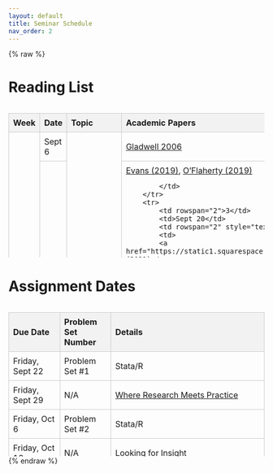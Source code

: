 ```yaml
---
layout: default
title: Seminar Schedule
nav_order: 2
---
```

{% raw %}
<style>
  table {
    width: 100%;
    border-collapse: collapse;
  }
  th, td {
    padding: 8px;
    text-align: left;
    border: 1px solid #ccc;
  }
  th {
    background-color: #f2f2f2;
    font-weight: bold;
    position: sticky;
    top: 0;
  }
</style>

<h1>Reading List</h1>
<div style="height: 300px; overflow: auto;">
  <table>
    <thead>
      <tr>
        <th style="width: 20%;">Week</th>
        <th style="width: 20%;">Date</th>
        <th style="width: 30%;">Topic</th>
        <th style="width: 30%;">Academic Papers</th>
      </tr>
    </thead>
    <tbody>
        <tr>
            <td rowspan="2">1</td>
            <td>Sept 6</td>
            <td rowspan="2" style="text-align: center;">Introduction</td>
            <td><a href="https://www.newyorker.com/magazine/2006/02/13/million-dollar-murray">Gladwell 2006</a></td>
        </tr>
        <tr>
            <td>Sept 11</td>
            <td>
            <a href="https://www.nber.org/papers/w26232">Evans (2019)</a>,
            <a href="https://econ.columbia.edu/working-paper/homelessness-research-a-guide-for-economists-and-friends/">O’Flaherty (2019)</a>
            
            </td>
        </tr>
        <tr>
            <td rowspan="2">3</td>
            <td>Sept 20</td>
            <td rowspan="2" style="text-align: center;"> Zoning</td>
            <td>
            <a href="https://static1.squarespace.com/static/6160e89a75cba2217fc14866/t/61a3f4ea1898562e22cf38d8/1638135020614/Jaehee_Song_JMP_share.pdf">Song (2021)</a>,
            <a href="https://www.nber.org/papers/w29440">Anagol (2021)</a>
            </td>
        </tr>
        <tr>
            <td>Sept 25</td>
            <td>
            <a href="https://www.urban.org/research/publication/land-use-reforms-and-housing-costs">Saiz (2010)</a>,
            <a href="https://www.urban.org/research/publication/land-use-reforms-and-housing-costs">Stacy (2023)</a>
            </td>
        </tr>
        <tr>
            <td rowspan="2">4</td>
            <td>Sept 27</td>
            <td rowspan="2" style="text-align: center;"> Homelessness Prevention</td>
            <td>
            <a href="https://github.com/dphill12/Papers-by-David-C-Phillips/blob/main/SCC_homelessness_prevention.pdf">Phillips (2023)</a>,
            <a href="https://pubmed.ncbi.nlm.nih.gov/27516600">Evans (2016)</a>
            </td>
        </tr>
        <tr>
            <td>Oct 2</td>
            <td><a href="https://github.com/dphill12/Papers-by-David-C-Phillips/blob/main/Phillips_and_Sullivan_YFHPI.pdf">Phillips (2022)</a>
            <a href="https://siepr.stanford.edu/publications/working-paper/homeless-programs-and-social-insurance">Popov (2016)</a></td>
        </tr>

        <tr>
            <td rowspan="2">4</td>
            <td>Sept 27</td>
            <td rowspan="2" style="text-align: center;"> Exiting Homelessness</td>
            <td>
            <a href="https://www.iza.org/publications/dp/8495/a-journey-home-what-drives-how-long-people-are-homeless">Cobb-Clark (2014)</a>
            </td>
        </tr>
        <tr>
            <td>Oct 2</td>
            <td>
            </td>
        </tr>

   

        <tr>
            <td rowspan="2">5</td>
            <td>Oct 4</td>
            <td rowspan="2" style="text-align: center;"> Rental Control & Vouchers</td>
            <td>
            <a href="https://www.aeaweb.org/articles?id=10.1257/000282803769206188">Glaeser (2003)</a>,
            <a href="https://drive.google.com/file/d/1TQb5a6OGW3o951jYGcrV1xZ0nEIFYqST/view">Diamond (2019)</a>
            </td>
        </tr>
        <tr>
            <td>Oct 11</td>
            <td>
             <a href="https://www.huduser.gov/publications/pdf/hsgvouchers_1_2011.pdf">Mills (2006)</a>
             </td>
        </tr>

        <tr>
            <td rowspan="2">6</td>
            <td>Oct 16</td>
            <td rowspan="2" style="text-align: center;"> Evictions</td>
            <td>
            <a href="https://scholar.harvard.edu/files/mdesmond/files/desmondkimbro.evictions.fallout.sf2015_2.pdf">Desmond (2015)</a>,
            <a href="https://robcollinson.github.io/RobWebsite/Evictions_CHI_NYC.pdf">Collinson 2022</a>
            </td>
        </tr>
        <tr>
            <td>Oct 18</td>
           <td>
            <a href="https://boazabramson.github.io/assets/evictions_abramson.pdf">Abramson (2023)</a>,
            <a href="https://www.kansascityfed.org/research/research-working-papers/equilibrium-evictions/">Corbae (2023)</a>
            </td>
        </tr>
        <tr>
            <td rowspan="2">6</td>
            <td>Oct 16</td>
            <td rowspan="2" style="text-align: center;"> Right to Counsel</td>
            <td>
            <a href="https://www.nber.org/system/files/working_papers/w29836/w29836.pdf">Cassidy (2022)</a>, 
            <a href="https://www.jstor.org/stable/23414787">Greiner (2013)</a>
            </td>
        </tr>
        <tr>
            <td>Oct 18</td>
            <td><a href="https://pharringtonp19.github.io/research/">Power (2023)</a>, 
            <a href="https://www.nber.org/conferences/si-2023-real-estate">Collinson (2023)</a>
        </td>
        </tr>
        <tr>
            <td rowspan="2">7</td>
            <td>Oct 23</td>
            <td rowspan="2" style="text-align: center;"> Neighborhoods</td>
            <td>
            <a href="https://www.aeaweb.org/articles?id=10.1257/aer.20150572">Chetty (2016)</a>,
            <a href="https://www.aeaweb.org/articles?id=10.1257/aer.20161352">Chyn (2018)</a>
            </td>
        </tr>
        <tr>
            <td>Oct 25</td>
            <td><a href="https://www.aeaweb.org/articles?id=10.1257/aer.20150572">Chetty (2016)</a></td>
        </tr>
        <tr>
            <td rowspan="2">8</td>
            <td>Oct 30</td>
            <td rowspan="2" style="text-align: center;"> Low-income Housing</td>
            <td>
            <a href="https://www.journals.uchicago.edu/doi/abs/10.1086/701354">McQuade (2019)</a>,
            <a href="https://higginsbrian.github.io/research/Higgins_JMP_RacialSegmentation.pdf">Arnosti (2019)</a>
            </td>
        </tr>
        <tr>
            <td>Nov 1</td>
            <td><a href="https://www.ncbi.nlm.nih.gov/pmc/articles/PMC3824966/">Baum-Snow (2009)</a>, 
            <a href="https://papers.ssrn.com/sol3/papers.cfm?abstract_id=3265918">Favilukis (2017)</a></td>
            
        </tr>

        <tr>
            <td rowspan="2">9</td>
            <td>Nov 6</td>
            <td rowspan="2" style="text-align: center;"> Discrimination</td>
            <td>
            <a href="https://www.dropbox.com/s/8s9zvd39wk7gzjp/kermani_wong_returns.pdf?dl=0">Kermani (2022)</a>,
            <a href="https://higginsbrian.github.io/research/Higgins_JMP_RacialSegmentation.pdf">Higgins (2023)</a>
            </td>
        </tr>
        <tr>
            <td>Nov 8</td>
            <td><a href="https://github.com/dphill12/Papers-by-David-C-Phillips/blob/main/section%208%20discrimination.pdf">Phillips (2016)</a></td>
        </tr>

        <tr>
            <td rowspan="2">10</td>
            <td>Nov 13</td>
            <td rowspan="2" style="text-align: center;"> Data & NLP</td>
            <td>
            <a href="https://www.nber.org/papers/w28861">Meyer (2021)</a>,
            <a href="https://github.com/dphill12/Papers-by-David-C-Phillips/blob/main/measuring%20housing%20stability%20with%20consumer%20reference%20data%20-%20Dec19.pdf">Phillips (2019)</a>
            </td>
        </tr>
        <tr>
            <td>Nov 15</td>
            <td><a href="https://www.nber.org/papers/w30163">Meyer (2022)</a></td>
        </tr>

        <tr>
            <td rowspan="2">11</td>
            <td>Nov 20</td>
            <td rowspan="2" style="text-align: center;"> Drug Policy</td>
            <td>
            <a href="https://www.nber.org/papers/w28861">Meyer (2021)</a>,
            <a href="https://github.com/dphill12/Papers-by-David-C-Phillips/blob/main/measuring%20housing%20stability%20with%20consumer%20reference%20data%20-%20Dec19.pdf">Phillips (2019)</a>
            </td>
        </tr>
        <tr>
            <td>Nov 22</td>
            <td><a href="https://www.nber.org/papers/w30163">Meyer (2022)</a></td>
        </tr>

        <!-- Add more rows as needed, replacing the placeholder text with the actual details -->
    </tbody>


</table>
</div>
<h1>Assignment Dates</h1>
<div style="height: 300px; overflow: auto;">
  <table>
    <thead>
      <tr>
        <th style="width: 20%;">Due Date</th>
        <th style="width: 20%;">Problem Set Number</th>
        <th style="width: 60%;">Details</th>
      </tr>
    </thead>
    <tbody>
      <tr>
        <td>Friday, Sept 22</td>
        <td>Problem Set #1</td>
        <td>Stata/R</td>
      </tr>
      <tr>
        <td>Friday, Sept 29</td>
        <td>N/A</td>
        <td><a href="https://pharringtonp19.github.io/housing-and-homelessness/assignments.html#where-research-meets-practice">Where Research Meets Practice</a></td>
      </tr>
      <tr>
        <td>Friday, Oct 6</td>
        <td>Problem Set #2</td>
        <td>Stata/R</td>
      </tr>
      <tr>
        <td>Friday, Oct 13</td>
        <td>N/A</td>
        <td><a href="https://pharringtonp19.github.io/housing-and-homelessness/assignments.html#looking-for-insight">Looking for Insight</a></td>
      </tr>
      <tr>
        <td>Friday, Oct 20</td>
        <td>Problem Set #3</td>
        <td>Stata/R</td>
      </tr>
      <tr>
        <td>Friday, Oct 27</td>
        <td>N/A</td>
        <td><a href="https://pharringtonp19.github.io/housing-and-homelessness/assignments.html#looking-for-insight">Asking for Data</a></td>
      </tr>
      <tr>
        <td>Friday, Nov 3</td>
        <td>Problem Set #4</td>
        <td>Stata/R</td>
      </tr>
      <tr>
        <td>Friday, Nov 10</td>
        <td>N/A</td>
        <td><a href="https://pharringtonp19.github.io/housing-and-homelessness/assignments.html#referee-report">Referee Report</a></td>
      </tr>
      <tr>
        <td>Friday, Nov 17</td>
        <td>N/A</td>
        <td><a href="https://pharringtonp19.github.io/housing-and-homelessness/assignments.html#how-it-was-made">How It Was Made</a></td>
      </tr>
    </tbody>
  </table>
</div>
{% endraw %}

<!-- ### **Problem Sets**
- Friday Sept 22: Stata/R Problem Set # 1 Due 
- Friday Sept 29: [Where Research Meets Practice](https://pharringtonp19.github.io/housing-and-homelessness/assignments.html#where-research-meets-practice)
- Friday Oct  6: Stata/R Problem Set # 2 Due 
- Friday Oct 13: [Looking for Insight](https://pharringtonp19.github.io/housing-and-homelessness/assignments.html#looking-for-insight)
- Friday Oct  20: Stata/R Problem Set # 3 Due 
- Friday Oct 27: [Asking for Data](https://pharringtonp19.github.io/housing-and-homelessness/assignments.html#looking-for-insight)
- Friday Nov  3: Stata/R Problem Set # 4 Due
- Friday Nov 10: [Referee Report](https://pharringtonp19.github.io/housing-and-homelessness/assignments.html#referee-report)
- Friday Nov 17: [How It Was Made](https://pharringtonp19.github.io/housing-and-homelessness/assignments.html#how-it-was-made) -->